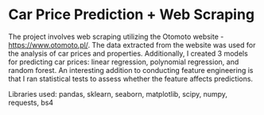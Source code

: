 # Car Price Prediction + Web Scraping

The project involves web scraping utilizing the Otomoto website - https://www.otomoto.pl/. The data extracted from the website was used for the analysis of car prices and properties. Additionally, I created 3 models for predicting car prices: linear regression, polynomial regression, and random forest. An interesting addition to conducting feature engineering is that I ran statistical tests to assess whether the feature affects predictions. 

Libraries used: pandas, sklearn, seaborn, matplotlib, scipy, numpy, requests, bs4
